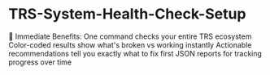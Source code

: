 # TRS-System-Health-Check-Setup
🚀 Immediate Benefits:  One command checks your entire TRS ecosystem Color-coded results show what's broken vs working instantly Actionable recommendations tell you exactly what to fix first JSON reports for tracking progress over time
